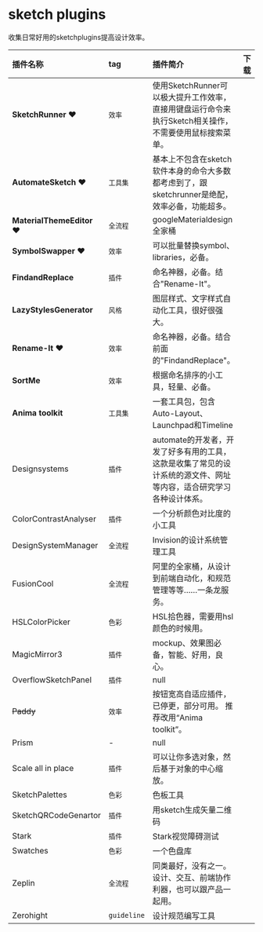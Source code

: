 # sketch plugins

收集日常好用的sketchplugins提高设计效率。

| 插件名称 | tag | 插件简介 | 下载 |
| :--|:--|:--|:--:|
|**SketchRunner** ❤️|`效率`|使用SketchRunner可以极大提升工作效率，直接用键盘运行命令来执行Sketch相关操作，不需要使用鼠标搜索菜单。|<a href="https://sketchrunner.com/"><i class="fal fa-download"></i></a> |
|**AutomateSketch** ❤️|`工具集`|基本上不包含在sketch软件本身的命令大多数都考虑到了，跟sketchrunner是绝配，效率必备，功能超多。|<a href="https://github.com/Ashung/Automate-Sketch"><i class="fal fa-download"></i></a> |
|**MaterialThemeEditor** ❤️|`全流程`|googleMaterialdesign全家桶|<a href="https://material.io/tools/theme-editor/"><i class="fal fa-download"></i></a> |
|**SymbolSwapper** ❤️|`效率`|可以批量替换symbol、libraries，必备。| <a href="https://github.com/sonburn/symbol-swapper"><i class="fal fa-download"></i></a> |
|**FindandReplace**|`插件`|命名神器，必备。结合"Rename-It"。|<a href="https://github.com/thierryc/Sketch-Find-And-Replace"><i class="fal fa-download"></i></a> |
|**LazyStylesGenerator**|`风格`|图层样式、文字样式自动化工具，很好很强大。|<a href="https://github.com/lazybearcreations/sketch-lazy-styles-generator"><i class="fal fa-download"></i></a> |
|**Rename-It** ❤️|`效率`|命名神器，必备。结合前面的"FindandReplace"。| <a href="http://rodi01.github.io/RenameIt/"><i class="fal fa-download"></i></a> |
|**SortMe**|`效率`|根据命名排序的小工具，轻量、必备。| <a href="https://github.com/romashamin/sort-me-sketch"><i class="fal fa-download"></i></a> |
|**Anima toolkit**|`工具集`|一套工具包，包含Auto-Layout、Launchpad和Timeline|<a href="https://www.animaapp.com/"><i class="fal fa-download"></i></a> |
|Designsystems|`插件`|automate的开发者，开发了好多有用的工具，这款是收集了常见的设计系统的源文件、网址等内容，适合研究学习各种设计体系。|<a href="https://github.com/Ashung/design-systems"><i class="fal fa-download"></i></a> |
|ColorContrastAnalyser|`插件`|一个分析颜色对比度的小工具|<a href="ttps://github.com/getflourish/Sketch-Color-Contrast-Analyser"><i class="fal fa-download"></i></a> |
|DesignSystemManager|`全流程`|Invision的设计系统管理工具|<a href="https://www.invisionapp.com/design-system-manager"><i class="fal fa-download"></i></a> |
|FusionCool|`全流程`|阿里的全家桶，从设计到前端自动化，和规范管理等等……一条龙服务。|<a href="https://github.com/alibaba-fusion/cool"><i class="fal fa-download"></i></a> |
|HSLColorPicker|`色彩`|HSL拾色器，需要用hsl颜色的时候用。|<a href="https://github.com/Ashung/HSL_Color_Picker"><i class="fal fa-download"></i></a> |
|MagicMirror3|`插件`|mockup、效果图必备，智能、好用，良心。|<a href="https://magicsketch.io/mirror/"><i class="fal fa-download"></i></a> |
|OverflowSketchPanel|`插件`|null|<a href="https://overflow.io/"><i class="fal fa-download"></i></a> |
|~~Paddy~~|`效率`|按钮宽高自适应插件，已停更，部分可用。 推荐改用“Anima toolkit”。|<a href="https://github.com/DWilliames/paddy-sketch-plugin"><i class="fal fa-download"></i></a> |
|Prism|-|null| <a href="https://github.com/ment-mx/Prism"><i class="fal fa-download"></i></a> |
|Scale all in place|`插件`|可以让你多选对象，然后基于对象的中心缩放。| <a href="https://github.com/delighted/sketch-scale-all-in-place"><i class="fal fa-download"></i></a> |
|SketchPalettes|`色彩`|色板工具| <a href="https://github.com/andrewfiorillo/sketch-palettes"><i class="fal fa-download"></i></a> |
|SketchQRCodeGenartor|`插件`|用sketch生成矢量二维码| <a href="https://github.com/lerte/sketch-qr-code"><i class="fal fa-download"></i></a> |
|Stark|`插件`|Stark视觉障碍测试| <a href="http://www.getstark.co/"><i class="fal fa-download"></i></a> |
|Swatches|`色彩`|一个色盘库| <a href="https://github.com/Ashung/Sketch_Swatches"><i class="fal fa-download"></i></a> |
|Zeplin|`全流程`|同类最好，没有之一。设计、交互、前端协作利器，也可以跟产品一起用。| <a href="https://support.zeplin.io/quick-start/exporting-designs-from-sketch"><i class="fal fa-download"></i></a> |
|Zerohight|`guideline`|设计规范编写工具| <a href=""><i class="fal fa-download"></i></a> |